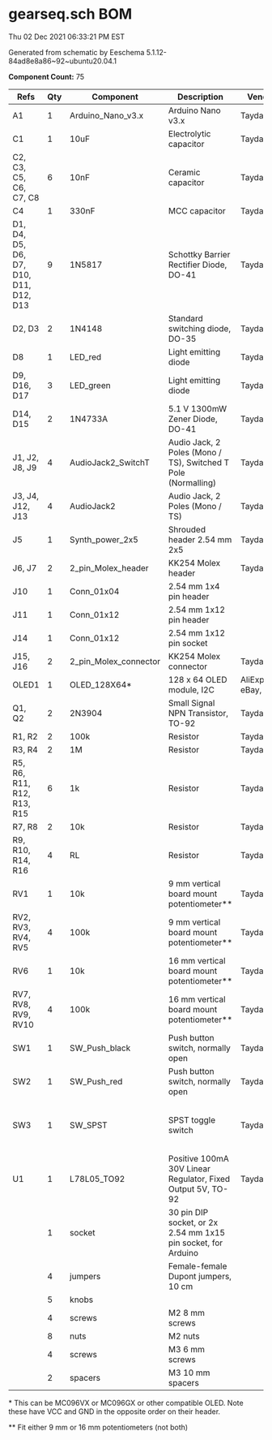 # gearseq.sch BOM

Thu 02 Dec 2021 06:33:21 PM EST

Generated from schematic by Eeschema 5.1.12-84ad8e8a86~92~ubuntu20.04.1

**Component Count:** 75

| Refs | Qty | Component | Description | Vendor | SKU |
| ----- | --- | ---- | ----------- | ---- | ---- |
| A1 | 1 | Arduino_Nano_v3.x | Arduino Nano v3.x |  Tayda | A-2864 |
| C1 | 1 | 10uF | Electrolytic capacitor | Tayda | A-4349 |
| C2, C3, C5, C6, C7, C8 | 6 | 10nF | Ceramic capacitor | Tayda | A-962 |
| C4 | 1 | 330nF | MCC capacitor | Tayda | A-319 |
| D1, D4, D5, D6, D7, D10, D11, D12, D13 | 9 | 1N5817 | Schottky Barrier Rectifier Diode, DO-41 | Tayda | A-159 |
| D2, D3 | 2 | 1N4148 | Standard switching diode, DO-35 | Tayda | A-157 |
| D8 | 1 | LED_red | Light emitting diode | Tayda | A-1554 |
| D9, D16, D17 | 3 | LED_green | Light emitting diode | Tayda | A-1553 |
| D14, D15 | 2 | 1N4733A | 5.1 V 1300mW Zener Diode, DO-41 | Tayda | A-169 |
| J1, J2, J8, J9 | 4 | AudioJack2_SwitchT | Audio Jack, 2 Poles (Mono / TS), Switched T Pole (Normalling) | Tayda | A-1121 |
| J3, J4, J12, J13 | 4 | AudioJack2 | Audio Jack, 2 Poles (Mono / TS) | Tayda | A-1121 |
| J5 | 1 | Synth_power_2x5 | Shrouded header 2.54 mm 2x5 | Tayda | A-2939 |
| J6, J7 | 2 | 2_pin_Molex_header | KK254 Molex header | Tayda | A-804 |
| J10 | 1 | Conn_01x04 | 2.54 mm 1x4 pin header |  |  |
| J11 | 1 | Conn_01x12 | 2.54 mm 1x12 pin header |  |  |
| J14 | 1 | Conn_01x12 | 2.54 mm 1x12 pin socket |  |  |
| J15, J16 | 2 | 2_pin_Molex_connector | KK254 Molex connector | Tayda | A-826 |
| OLED1 | 1 | OLED_128X64\* | 128 x 64 OLED module, I2C | AliExpress, eBay, etc. |  |
| Q1, Q2 | 2 | 2N3904 | Small Signal NPN Transistor, TO-92 | Tayda | A-111 |
| R1, R2 | 2 | 100k | Resistor | Tayda |  |
| R3, R4 | 2 | 1M | Resistor | Tayda |  |
| R5, R6, R11, R12, R13, R15 | 6 | 1k | Resistor | Tayda |  |
| R7, R8 | 2 | 10k | Resistor | Tayda |  |
| R9, R10, R14, R16 | 4 | RL | Resistor | Tayda |  |
| RV1 | 1 | 10k | 9 mm vertical board mount potentiometer\*\* | Tayda |  |
| RV2, RV3, RV4, RV5 | 4 | 100k | 9 mm vertical board mount potentiometer\*\* | Tayda |  |
| RV6 | 1 | 10k | 16 mm vertical board mount potentiometer\*\* | Tayda |  |
| RV7, RV8, RV9, RV10 | 4 | 100k | 16 mm vertical board mount potentiometer\*\* | Tayda |  |
| SW1 | 1 | SW_Push_black | Push button switch, normally open | Tayda | A-3487 |
| SW2 | 1 | SW_Push_red | Push button switch, normally open | Tayda | A-3486 |
| SW3 | 1 | SW_SPST | SPST toggle switch | Tayda | A-3186 (SPDT, use as SPST) |
| U1 | 1 | L78L05_TO92 | Positive 100mA 30V Linear Regulator, Fixed Output 5V, TO-92 | Tayda | A-176 |
| | 1 | socket | 30 pin DIP socket, or 2x 2.54 mm 1x15 pin socket, for Arduino | | |
| | 4 | jumpers | Female-female Dupont jumpers, 10 cm | | |
| | 5 | knobs | | | |
| | 4 | screws | M2 8 mm screws | | |
| | 8 | nuts | M2 nuts | | |
| | 4 | screws | M3 6 mm screws | | |
| | 2 | spacers | M3 10 mm spacers | | |


\* This can be MC096VX or MC096GX or other compatible OLED. Note these have VCC and GND in the opposite order on their header. 

\*\* Fit either 9 mm or 16 mm potentiometers (not both)
